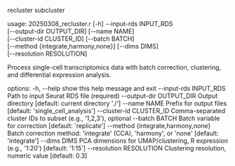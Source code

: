 recluster subcluster


usage: 20250308_recluster.r [-h] --input-rds INPUT_RDS  
                              [--output-dir OUTPUT_DIR] [--name NAME]  
                              [--cluster-id CLUSTER_ID] [--batch BATCH]  
                            [--method {integrate,harmony,none}] [--dims DIMS]  
                            [--resolution RESOLUTION]  

Process single-cell transcriptomics data with batch correction, clustering,
and differential expression analysis.

options:
  -h, --help            show this help message and exit
  --input-rds INPUT_RDS
                        Path to input Seurat RDS file (required)
  --output-dir OUTPUT_DIR
                        Output directory [default: current directory './']
  --name NAME           Prefix for output files [default:
                        'single_cell_analysis']
  --cluster-id CLUSTER_ID
                        Comma-separated cluster IDs to subset (e.g., '1,2,3'),
                        optional
  --batch BATCH         Batch variable for correction [default: 'replicate']
  --method {integrate,harmony,none}
                        Batch correction method: 'integrate' (CCA), 'harmony',
                        or 'none' [default: 'integrate']
  --dims DIMS           PCA dimensions for UMAP/clustering, R expression
                        (e.g., '1:20') [default: '1:15']
  --resolution RESOLUTION
                        Clustering resolution, numeric value [default: 0.3]
